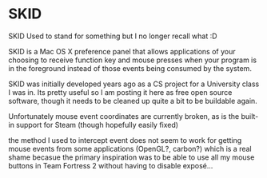 SKID
====

SKID Used to stand for something but I no longer recall what :D

SKID is a Mac OS X preference panel that allows applications of your choosing to receive function key and mouse presses when your program is in the foreground instead of those events being consumed by the system.

SKID was initially developed years ago as a CS project for a University class I was in. Its pretty useful so I am posting it here as free open source software, though it needs to be cleaned up quite a bit to be buildable again.

Unfortunately mouse event coordinates are currently broken, as is the built-in support for Steam (though hopefully easily fixed)

the method I used to intercept event does not seem to work for getting mouse events from some applications (OpenGL?, carbon?) which is a real shame becasue the primary inspiration was to be able to use all my mouse buttons in Team Fortress 2 without having to disable exposé...
